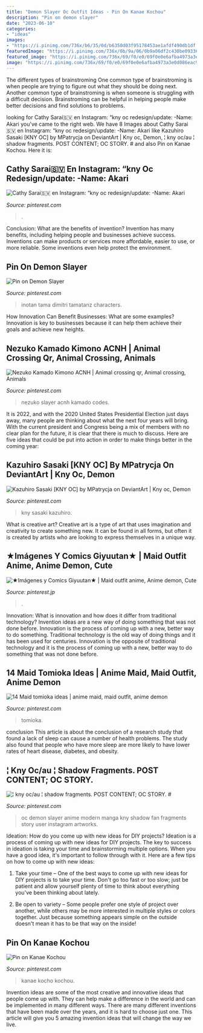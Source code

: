 ```yaml
---
title: "Demon Slayer Oc Outfit Ideas - Pin On Kanae Kochou"
description: "Pin on demon slayer"
date: "2023-06-10"
categories:
- "ideas"
images:
- "https://i.pinimg.com/736x/b6/35/0d/b6350d03f95178453ae1afdf490db1df.jpg"
featuredImage: "https://i.pinimg.com/736x/0b/9a/06/0b9a06df2c430be0933618f3774b00b0.jpg"
featured_image: "https://i.pinimg.com/736x/69/f0/e0/69f0e0e6afba4973a3e0d086eac9bf00.jpg"
image: "https://i.pinimg.com/736x/69/f0/e0/69f0e0e6afba4973a3e0d086eac9bf00.jpg"
---
```



The different types of brainstroming
One common type of brainstroming is when people are trying to figure out what they should be doing next. Another common type of brainstroming is when someone is struggling with a difficult decision. Brainstroming can be helpful in helping people make better decisions and find solutions to problems.

	

		
looking for Cathy Sarai🇸🇻 en Instagram: “kny oc redesign/update: -Name: Akari you've came to the right web. We have 8 Images about Cathy Sarai🇸🇻 en Instagram: “kny oc redesign/update: -Name: Akari like Kazuhiro Sasaki [KNY OC] by MPatrycja on DeviantArt | Kny oc, Demon, ¦ kny oc/au ¦ shadow fragments. POST CONTENT; OC STORY. # and also Pin on Kanae Kochou. Here it is:
		
    
## Cathy Sarai🇸🇻 En Instagram: “kny Oc Redesign/update: -Name: Akari

<img loading=lazy src="https://i.pinimg.com/736x/fa/7a/3d/fa7a3d448dee2cb8178b53b95dfbe71c.jpg" onerror="this.onerror=null;this.src='https://tse3.mm.bing.net/th?id=OIP.NqG1PDpl6n5ty_6WmMHhnQHaHa&amp;pid=15.1';" alt="Cathy Sarai🇸🇻 en Instagram: “kny oc redesign/update: -Name: Akari">

_Source: pinterest.com_

>. 

	

Conclusion: What are the benefits of invention?
Invention has many benefits, including helping people and businesses achieve success. Inventions can make products or services more affordable, easier to use, or more reliable. Some inventions even help protect the environment.

    
## Pin On Demon Slayer

<img loading=lazy src="https://i.pinimg.com/736x/69/f0/e0/69f0e0e6afba4973a3e0d086eac9bf00.jpg" onerror="this.onerror=null;this.src='https://tse4.mm.bing.net/th?id=OIP.NYlF6b2A6bvsya4609EUMgHaFT&amp;pid=15.1';" alt="Pin on Demon Slayer">

_Source: pinterest.com_

>inotan tama dimitri tamatanz characters. 

	

How Innovation Can Benefit Businesses: What are some examples?
Innovation is key to businesses because it can help them achieve their goals and achieve new heights.

    
## Nezuko Kamado Kimono ACNH | Animal Crossing Qr, Animal Crossing, Animals

<img loading=lazy src="https://i.pinimg.com/736x/b6/35/0d/b6350d03f95178453ae1afdf490db1df.jpg" onerror="this.onerror=null;this.src='https://tse2.mm.bing.net/th?id=OIP.fXuIdpQb3rKIcOS3E_k-mgHaDt&amp;pid=15.1';" alt="Nezuko Kamado Kimono ACNH | Animal crossing qr, Animal crossing, Animals">

_Source: pinterest.com_

>nezuko slayer acnh kamado codes. 

	

It is 2022, and with the 2020 United States Presidential Election just days away, many people are thinking about what the next four years will bring. With the current president and Congress being a mix of members with no clear plan for the future, it is clear that there is much to discuss. Here are five ideas that could be put into action in order to make things better in the coming year: 

    
## Kazuhiro Sasaki [KNY OC] By MPatrycja On DeviantArt | Kny Oc, Demon

<img loading=lazy src="https://i.pinimg.com/736x/6c/97/b9/6c97b90d405370ee6dcc5dbe4cddc0ad.jpg" onerror="this.onerror=null;this.src='https://tse1.mm.bing.net/th?id=OIP.dRVkfYxGjDNncFBTFuR9-gHaHa&amp;pid=15.1';" alt="Kazuhiro Sasaki [KNY OC] by MPatrycja on DeviantArt | Kny oc, Demon">

_Source: pinterest.com_

>kny sasaki kazuhiro. 

	

What is creative art?
Creative art is a type of art that uses imagination and creativity to create something new. It can be found in all forms, but often it is created by artists who are looking to express themselves in a unique way.

    
## ★Imágenes Y Comics Giyuutan★ | Maid Outfit Anime, Anime Demon, Cute

<img loading=lazy src="https://i.pinimg.com/736x/0b/9a/06/0b9a06df2c430be0933618f3774b00b0.jpg" onerror="this.onerror=null;this.src='https://tse4.mm.bing.net/th?id=OIP.omDEucR6Kbk7BB1q4_jM8wHaNL&amp;pid=15.1';" alt="★Imágenes y Comics Giyuutan★ | Maid outfit anime, Anime demon, Cute">

_Source: pinterest.jp_

>. 

	

Innovation: What is innovation and how does it differ from traditional technology?
Invention ideas are a new way of doing something that was not done before. Innovation is the process of coming up with a new, better way to do something. Traditional technology is the old way of doing things and it has been used for centuries. Innovation is the opposite of traditional technology and it is the process of coming up with a new, better way to do something that was not done before.

    
## 14 Maid Tomioka Ideas | Anime Maid, Maid Outfit, Anime Demon

<img loading=lazy src="https://i.pinimg.com/474x/fb/9d/65/fb9d65b56e6c8ca1b493ecc7fbd8df9d.jpg" onerror="this.onerror=null;this.src='https://tse3.mm.bing.net/th?id=OIP.BJNUxhtzhZIa1FQvNN-AkQAAAA&amp;pid=15.1';" alt="14 Maid tomioka ideas | anime maid, maid outfit, anime demon">

_Source: pinterest.com_

>tomioka. 

	

conclusion
This article is about the conclusion of a research study that found a lack of sleep can cause a number of health problems. The study also found that people who have more sleep are more likely to have lower rates of heart disease, diabetes, and obesity.

    
## ¦ Kny Oc/au ¦ Shadow Fragments. POST CONTENT; OC STORY. #

<img loading=lazy src="https://i.pinimg.com/736x/78/45/50/784550b94ee1126235b0b74268765fab.jpg" onerror="this.onerror=null;this.src='https://tse1.mm.bing.net/th?id=OIP.XVW6wKCv7yxaCC5YmzCt5wHaHq&amp;pid=15.1';" alt="¦ kny oc/au ¦ shadow fragments. POST CONTENT; OC STORY. #">

_Source: pinterest.com_

>oc demon slayer anime modern manga kny shadow fan fragments story user instagram artworks. 

	

Ideation: How do you come up with new ideas for DIY projects?
Ideation is a process of coming up with new ideas for DIY projects. The key to success in ideation is taking your time and brainstorming multiple options. When you have a good idea, it's important to follow through with it. Here are a few tips on how to come up with new ideas:
1. Take your time – One of the best ways to come up with new ideas for DIY projects is to take your time. Don't go too fast or too slow; just be patient and allow yourself plenty of time to think about everything you've been thinking about lately.

2. Be open to variety – Some people prefer one style of project over another, while others may be more interested in multiple styles or colors together. Just because something appears simple on the outside doesn't mean it has to be that way on the inside!


    
## Pin On Kanae Kochou

<img loading=lazy src="https://i.pinimg.com/736x/86/e0/c1/86e0c195d4bf931c7e0b9c63c3a56f84.jpg" onerror="this.onerror=null;this.src='https://tse2.mm.bing.net/th?id=OIP.waHt4GjXhFbLb0zINtkyLAHaKe&amp;pid=15.1';" alt="Pin on Kanae Kochou">

_Source: pinterest.com_

>kanae kocho kochou. 

	

Invention ideas are some of the most creative and innovative ideas that people come up with. They can help make a difference in the world and can be implemented in many different ways. There are many different inventions that have been made over the years, and it is hard to choose just one. This article will give you 5 amazing invention ideas that will change the way we live.

